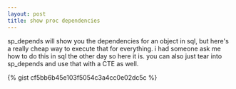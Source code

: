 ```yaml
---
layout: post
title: show proc dependencies
---
```


sp_depends will show you the dependencies for an object in sql, but here's a really cheap way to execute that for everything. i had someone ask me how to do this in sql the other day so here it is. you can also just tear into sp_depends and use that with a CTE as well.

{% gist cf5bb6b45e103f5054c3a4cc0e02dc5c %}
